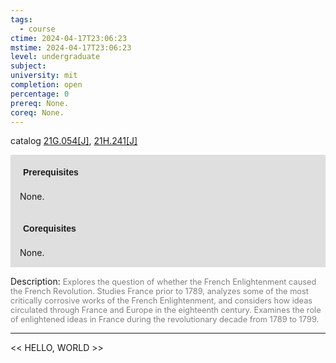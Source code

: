 ```yaml
---
tags:
  - course
ctime: 2024-04-17T23:06:23
mstime: 2024-04-17T23:06:23
level: undergraduate
subject: 
university: mit
completion: open
percentage: 0
prereq: None.
coreq: None.
---
```


catalog [21G.054[J]](http://student.mit.edu/catalog/m21Ga.html#21G.054), [21H.241[J]](http://student.mit.edu/catalog/m21Ha.html#21H.241)

<span style="display: block; padding: 15px; background-color: rgb(100, 100, 100, 0.2);"><font id="m_prereq2303_0" style="display: block; font-family: Arial, sans-serif; font-weight: bold; padding: 5px">Prerequisites</font><br><span id="prereq2303_0">None.</span></span>
<span style="display: block; padding: 15px; background-color: rgb(100, 100, 100, 0.2);"><font id="m_coreq2303_0" style="display: block; font-family: Arial, sans-serif; font-weight: bold; padding: 5px">Corequisites</font><br><span id="coreq2303_0">None.</span></span>

<font style="">Description:</font>
<font style="color: grey; font-size: 0.8rem;">Explores the question of whether the French Enlightenment caused the French Revolution. Studies France prior to 1789, analyzes some of the most critically corrosive works of the French Enlightenment, and considers how ideas circulated through France and Europe in the eighteenth century. Examines the role of enlightened ideas in France during the revolutionary decade from 1789 to 1799.</font>



---

<< HELLO, WORLD >>
